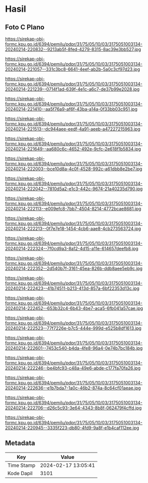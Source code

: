 # Hasil

## Foto C Plano

https://sirekap-obj-formc.kpu.go.id/6394/pemilu/pdpr/31/75/05/10/03/3175051003134-20240214-220832--9213ab5f-8fed-4279-8315-8ac39e3bb527.jpg

https://sirekap-obj-formc.kpu.go.id/6394/pemilu/pdpr/31/75/05/10/03/3175051003134-20240214-221057--331c3bc8-6641-4eef-ab2b-5a0c3cf97d23.jpg

https://sirekap-obj-formc.kpu.go.id/6394/pemilu/pdpr/31/75/05/10/03/3175051003134-20240214-221239--0714f1ad-639f-4e1c-a6c7-de37b99e2028.jpg

https://sirekap-obj-formc.kpu.go.id/6394/pemilu/pdpr/31/75/05/10/03/3175051003134-20240214-221410--aa5f76a9-af6f-43ba-a14a-0f33bb03c951.jpg

https://sirekap-obj-formc.kpu.go.id/6394/pemilu/pdpr/31/75/05/10/03/3175051003134-20240214-221513--dc944aee-eedf-4a91-aeeb-a47227215963.jpg

https://sirekap-obj-formc.kpu.go.id/6394/pemilu/pdpr/31/75/05/10/03/3175051003134-20240214-221649--aa680c6c-4652-492e-9cfc-2e618f1b5834.jpg

https://sirekap-obj-formc.kpu.go.id/6394/pemilu/pdpr/31/75/05/10/03/3175051003134-20240214-222003--bce10d8a-4c0f-4528-992c-a61dbb8e2be7.jpg

https://sirekap-obj-formc.kpu.go.id/6394/pemilu/pdpr/31/75/05/10/03/3175051003134-20240214-222042--7810d5a2-e1c3-442c-9674-21a40235d790.jpg

https://sirekap-obj-formc.kpu.go.id/6394/pemilu/pdpr/31/75/05/10/03/3175051003134-20240214-222113--e009efc8-7bb7-4504-8214-4772bcae8681.jpg

https://sirekap-obj-formc.kpu.go.id/6394/pemilu/pdpr/31/75/05/10/03/3175051003134-20240214-222213--0f7e7e18-1454-4cb6-aae8-4cb273563724.jpg

https://sirekap-obj-formc.kpu.go.id/6394/pemilu/pdpr/31/75/05/10/03/3175051003134-20240214-222324--7f0cd9a3-8a12-4d15-a11e-614657deefb8.jpg

https://sirekap-obj-formc.kpu.go.id/6394/pemilu/pdpr/31/75/05/10/03/3175051003134-20240214-222352--2d540b7f-3161-45ea-826b-ddb8aee5eb9c.jpg

https://sirekap-obj-formc.kpu.go.id/6394/pemilu/pdpr/31/75/05/10/03/3175051003134-20240214-222423--41b74511-b213-413d-857a-6bf22353d13c.jpg

https://sirekap-obj-formc.kpu.go.id/6394/pemilu/pdpr/31/75/05/10/03/3175051003134-20240214-222452--653b32c4-6b43-4be7-aca5-6fb041a57cae.jpg

https://sirekap-obj-formc.kpu.go.id/6394/pemilu/pdpr/31/75/05/10/03/3175051003134-20240214-222523--77f7226e-b7c5-444e-999d-e525b8df1613.jpg

https://sirekap-obj-formc.kpu.go.id/6394/pemilu/pdpr/31/75/05/10/03/3175051003134-20240214-222601--7453c540-b4da-4fe8-96a4-0e74b7bc184b.jpg

https://sirekap-obj-formc.kpu.go.id/6394/pemilu/pdpr/31/75/05/10/03/3175051003134-20240214-222246--be4bfc93-c48a-49e6-abde-c177fa70fa26.jpg

https://sirekap-obj-formc.kpu.go.id/6394/pemilu/pdpr/31/75/05/10/03/3175051003134-20240214-222636--e1b7bda7-1a0c-46b2-874a-8c64cf01aeae.jpg

https://sirekap-obj-formc.kpu.go.id/6394/pemilu/pdpr/31/75/05/10/03/3175051003134-20240214-222706--d26c5c93-3e64-4343-8b8f-062479f4cffd.jpg

https://sirekap-obj-formc.kpu.go.id/6394/pemilu/pdpr/31/75/05/10/03/3175051003134-20240214-220945--3335f223-db80-4fd9-9a8f-e1b4caf112ee.jpg


## Metadata

| Key        | Value               |
| ---------- | ------------------- |
| Time Stamp | 2024-02-17 13:05:41 |
| Kode Dapil | 3101                |



